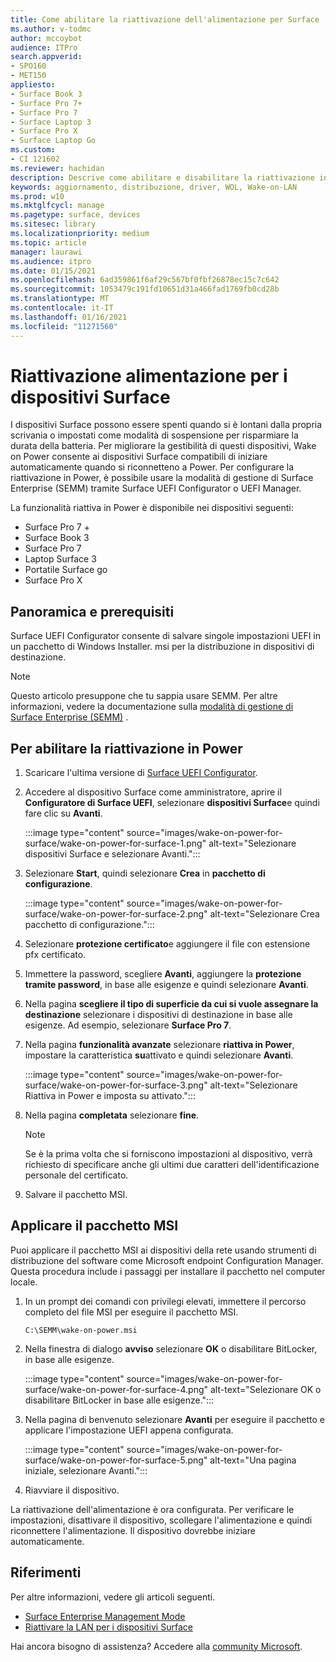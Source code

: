 ```yaml
---
title: Come abilitare la riattivazione dell'alimentazione per Surface
ms.author: v-todmc
author: mccoybot
audience: ITPro
search.appverid:
- SPO160
- MET150
appliesto:
- Surface Book 3
- Surface Pro 7+
- Surface Pro 7
- Surface Laptop 3
- Surface Pro X
- Surface Laptop Go
ms.custom:
- CI 121602
ms.reviewer: hachidan
description: Descrive come abilitare e disabilitare la riattivazione in Power per i dispositivi Surface.
keywords: aggiornamento, distribuzione, driver, WOL, Wake-on-LAN
ms.prod: w10
ms.mktglfcycl: manage
ms.pagetype: surface, devices
ms.sitesec: library
ms.localizationpriority: medium
ms.topic: article
manager: laurawi
ms.audience: itpro
ms.date: 01/15/2021
ms.openlocfilehash: 6ad359861f6af29c567bf0fbf26878ec15c7c642
ms.sourcegitcommit: 1053479c191fd10651d31a466fad1769fb0cd28b
ms.translationtype: MT
ms.contentlocale: it-IT
ms.lasthandoff: 01/16/2021
ms.locfileid: "11271560"
---
```

# Riattivazione alimentazione per i dispositivi Surface

I dispositivi Surface possono essere spenti quando si è lontani dalla propria scrivania o impostati come modalità di sospensione per risparmiare la durata della batteria. Per migliorare la gestibilità di questi dispositivi, Wake on Power consente ai dispositivi Surface compatibili di iniziare automaticamente quando si riconnetteno a Power. Per configurare la riattivazione in Power, è possibile usare la modalità di gestione di Surface Enterprise (SEMM) tramite Surface UEFI Configurator o UEFI Manager.

La funzionalità riattiva in Power è disponibile nei dispositivi seguenti:

- Surface Pro 7 +
- Surface Book 3
- Surface Pro 7
- Laptop Surface 3
- Portatile Surface go
- Surface Pro X 


## Panoramica e prerequisiti

Surface UEFI Configurator consente di salvare singole impostazioni UEFI in un pacchetto di Windows Installer. msi per la distribuzione in dispositivi di destinazione. 

> [!NOTE]
> Questo articolo presuppone che tu sappia usare SEMM. Per altre informazioni, vedere la documentazione sulla [modalità di gestione di Surface Enterprise (SEMM)](surface-enterprise-management-mode.md) .

## Per abilitare la riattivazione in Power

1.  Scaricare l'ultima versione di [Surface UEFI Configurator](https://www.microsoft.com/download/confirmation.aspx?id=46703).
2.  Accedere al dispositivo Surface come amministratore, aprire il **Configuratore di Surface UEFI**, selezionare **dispositivi Surface**e quindi fare clic su **Avanti**.

    :::image type="content" source="images/wake-on-power-for-surface/wake-on-power-for-surface-1.png" alt-text="Selezionare dispositivi Surface e selezionare Avanti.":::
3.  Selezionare **Start**, quindi selezionare **Crea** in **pacchetto di configurazione**.

    :::image type="content" source="images/wake-on-power-for-surface/wake-on-power-for-surface-2.png" alt-text="Selezionare Crea pacchetto di configurazione.":::
4.  Selezionare **protezione certificato**e aggiungere il file con estensione pfx certificato. 
5. Immettere la password, scegliere **Avanti**, aggiungere la **protezione tramite password**, in base alle esigenze e quindi selezionare **Avanti**.
6.  Nella pagina **scegliere il tipo di superficie da cui si vuole assegnare la destinazione** selezionare i dispositivi di destinazione in base alle esigenze. Ad esempio, selezionare **Surface Pro 7**.
7.  Nella pagina **funzionalità avanzate** selezionare **riattiva in Power**, impostare la caratteristica **su**attivato e quindi selezionare **Avanti**.

    :::image type="content" source="images/wake-on-power-for-surface/wake-on-power-for-surface-3.png" alt-text="Selezionare Riattiva in Power e imposta su attivato."::: 
8.  Nella pagina **completata** selezionare **fine**.

    > [!NOTE]
    > Se è la prima volta che si forniscono impostazioni al dispositivo, verrà richiesto di specificare anche gli ultimi due caratteri dell'identificazione personale del certificato. 
9.  Salvare il pacchetto MSI. 

## Applicare il pacchetto MSI 

Puoi applicare il pacchetto MSI ai dispositivi della rete usando strumenti di distribuzione del software come Microsoft endpoint Configuration Manager. Questa procedura include i passaggi per installare il pacchetto nel computer locale. 

1.  In un prompt dei comandi con privilegi elevati, immettere il percorso completo del file MSI per eseguire il pacchetto MSI. 

    ```
    C:\SEMM\wake-on-power.msi 
    ```

2.  Nella finestra di dialogo **avviso** selezionare **OK** o disabilitare BitLocker, in base alle esigenze.

    :::image type="content" source="images/wake-on-power-for-surface/wake-on-power-for-surface-4.png" alt-text="Selezionare OK o disabilitare BitLocker in base alle esigenze.":::
3.  Nella pagina di benvenuto selezionare **Avanti** per eseguire il pacchetto e applicare l'impostazione UEFI appena configurata.

    :::image type="content" source="images/wake-on-power-for-surface/wake-on-power-for-surface-5.png" alt-text="Una pagina iniziale, selezionare Avanti.":::
4.  Riavviare il dispositivo. 

La riattivazione dell'alimentazione è ora configurata. Per verificare le impostazioni, disattivare il dispositivo, scollegare l'alimentazione e quindi riconnettere l'alimentazione. Il dispositivo dovrebbe iniziare automaticamente. 

## Riferimenti

Per altre informazioni, vedere gli articoli seguenti. 

- [Surface Enterprise Management Mode](surface-enterprise-management-mode.md)
- [Riattivare la LAN per i dispositivi Surface](wake-on-lan-for-surface-devices.md)

Hai ancora bisogno di assistenza? Accedere alla [community Microsoft](https://answers.microsoft.com/).